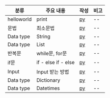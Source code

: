 | 분류 | 주요 내용 | 작성 | 비고 |
| -- | -- | -- | -- |
| helloworld | print | [py](./codes/codes/helloworld.py) | -- |
| 문법 | 최소문법 | [py](./codes/syntaxs.py) | -- |
| Data type | String | [py](./codes/datatype_strings.py) | -- |
| Data type | List | [py](./codes/datatype_list.py) | -- |
| 반복문 | while문, for문 | [py](./codes/loops.py) | -- |
| if문 | if - else if - else | [py](./codes/ifelses.py) | -- |
| Input | Input 받는 방법 | [py](./codes/user_inputs.py) | -- |
| Data type | Dictionary | [py](./codes/datatype_dictionaries.py) | -- |
| Data type | Datetimes | [py](./codes/datatype_datetimes.py) | -- |